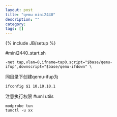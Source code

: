 ```yaml
---
layout: post
title: "qemu mini2440"
description: ""
category: 
tags: []
---
```

{% include JB/setup %}

#mini2440_start.sh

    -net tap,vlan=0,ifname=tap0,script="$base/qemu-ifup",downscript="$base/qemu-ifdown" \
同目录下创建qemu-ifup为

    ifconfig $1 10.10.10.1
注意执行权限
#uml utils

    modprobe tun
    tunctl -u xx
